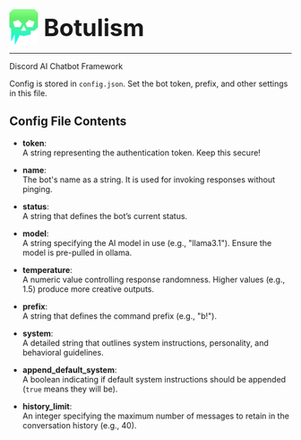<div style="display: flex; align-items: center;">
    <img src="assets/botulism.svg" alt="Botulism Logo" style="margin-right: 10px; width: auto; height: 64px;"/>
    <h1 style="margin: 0; font-size: 3em;">Botulism</h1>
</div>

---

Discord AI Chatbot Framework

Config is stored in `config.json`. Set the bot token, prefix, and other settings in this file.

## Config File Contents

-   **token**:  
     A string representing the authentication token. Keep this secure!

-   **name**:  
     The bot's name as a string. It is used for invoking responses without pinging.

-   **status**:  
     A string that defines the bot’s current status.

-   **model**:  
     A string specifying the AI model in use (e.g., "llama3.1"). Ensure the model is pre-pulled in ollama.

-   **temperature**:  
     A numeric value controlling response randomness. Higher values (e.g., 1.5) produce more creative outputs.

-   **prefix**:  
     A string that defines the command prefix (e.g., "b!").

-   **system**:  
     A detailed string that outlines system instructions, personality, and behavioral guidelines.

-   **append_default_system**:  
     A boolean indicating if default system instructions should be appended (`true` means they will be).

-   **history_limit**:  
     An integer specifying the maximum number of messages to retain in the conversation history (e.g., 40).
